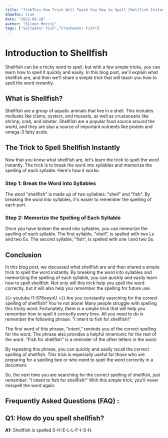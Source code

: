 ```yaml
---
title: "fishThis One Trick Will Teach You How to Spell Shellfish Instantly!"
ShowToc: true 
date: "2022-09-18"
author: "Eileen Morris" 
tags: ["Saltwater Fish","Freshwater Fish"]
---
```

# Introduction to Shellfish

Shellfish can be a tricky word to spell, but with a few simple tricks, you can learn how to spell it quickly and easily. In this blog post, we'll explain what shellfish are, and then we'll share a simple trick that will teach you how to spell the word instantly.

## What is Shellfish?

Shellfish are a group of aquatic animals that live in a shell. This includes mollusks like clams, oysters, and mussels, as well as crustaceans like shrimp, crab, and lobster. Shellfish are a popular food source around the world, and they are also a source of important nutrients like protein and omega-3 fatty acids.

## The Trick to Spell Shellfish Instantly

Now that you know what shellfish are, let's learn the trick to spell the word instantly. The trick is to break the word into syllables and memorize the spelling of each syllable. Here's how it works:

### Step 1: Break the Word into Syllables

The word "shellfish" is made up of two syllables: "shell" and "fish". By breaking the word into syllables, it's easier to remember the spelling of each part.

### Step 2: Memorize the Spelling of Each Syllable

Once you have broken the word into syllables, you can memorize the spelling of each syllable. The first syllable, "shell", is spelled with two Ls and two Es. The second syllable, "fish", is spelled with one I and two Ss.

## Conclusion

In this blog post, we discussed what shellfish are and then shared a simple trick to spell the word instantly. By breaking the word into syllables and memorizing the spelling of each syllable, you can quickly and easily learn how to spell shellfish. Not only will this trick help you spell the word correctly, but it will also help you remember the spelling for future use.

{{< youtube I1-978oeynU >}} 
Are you constantly searching for the correct spelling of shellfish? You're not alone! Many people struggle with spelling this tricky word. Fortunately, there is a simple trick that will help you remember how to spell it correctly every time. All you need to do is remember the following phrase: "I intent to fish for shellfish!"

The first word of this phrase, "intent," reminds you of the correct spelling for the word. The phrase also provides a helpful mnemonic for the rest of the word. "Fish for shellfish" is a reminder of the other letters in the word.

By repeating this phrase, you can quickly and easily recall the correct spelling of shellfish. This trick is especially useful for those who are preparing for a spelling bee or who need to spell the word correctly in a document.

So, the next time you are searching for the correct spelling of shellfish, just remember: "I intent to fish for shellfish!" With this simple trick, you'll never misspell the word again.

## Frequently Asked Questions (FAQ) :
## Q1: How do you spell shellfish?

**A1:** Shellfish is spelled S-H-E-L-L-F-I-S-H.





